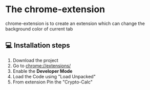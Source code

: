 # The chrome-extension

chrome-extension is to create an extension which can change the background color of current tab

## 💻 Installation steps

1. Download the project
2. Go to [chrome://extensions/](chrome://extensions/)
3. Enable the **Developer Mode**
4. Load the Code using "Load Unpacked"
5. From extension Pin the "Crypto-Calc"
